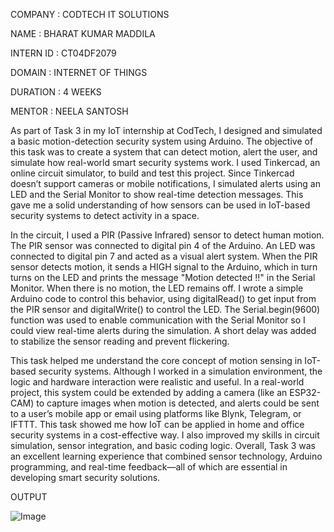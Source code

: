 COMPANY : CODTECH IT SOLUTIONS

NAME : BHARAT KUMAR MADDILA

INTERN ID : CT04DF2079

DOMAIN : INTERNET OF THINGS

DURATION : 4 WEEKS

MENTOR : NEELA SANTOSH

As part of Task 3 in my IoT internship at CodTech, I designed and simulated a basic motion-detection security system using Arduino. The objective of this task was to create a system that can detect motion, alert the user, and simulate how real-world smart security systems work. I used Tinkercad, an online circuit simulator, to build and test this project. Since Tinkercad doesn’t support cameras or mobile notifications, I simulated alerts using an LED and the Serial Monitor to show real-time detection messages. This gave me a solid understanding of how sensors can be used in IoT-based security systems to detect activity in a space.

In the circuit, I used a PIR (Passive Infrared) sensor to detect human motion. The PIR sensor was connected to digital pin 4 of the Arduino. An LED was connected to digital pin 7 and acted as a visual alert system. When the PIR sensor detects motion, it sends a HIGH signal to the Arduino, which in turn turns on the LED and prints the message "Motion detected !!" in the Serial Monitor. When there is no motion, the LED remains off. I wrote a simple Arduino code to control this behavior, using digitalRead() to get input from the PIR sensor and digitalWrite() to control the LED. The Serial.begin(9600) function was used to enable communication with the Serial Monitor so I could view real-time alerts during the simulation. A short delay was added to stabilize the sensor reading and prevent flickering.

This task helped me understand the core concept of motion sensing in IoT-based security systems. Although I worked in a simulation environment, the logic and hardware interaction were realistic and useful. In a real-world project, this system could be extended by adding a camera (like an ESP32-CAM) to capture images when motion is detected, and alerts could be sent to a user’s mobile app or email using platforms like Blynk, Telegram, or IFTTT. This task showed me how IoT can be applied in home and office security systems in a cost-effective way. I also improved my skills in circuit simulation, sensor integration, and basic coding logic. Overall, Task 3 was an excellent learning experience that combined sensor technology, Arduino programming, and real-time feedback—all of which are essential in developing smart security solutions.

OUTPUT

![Image](https://github.com/user-attachments/assets/414d8ea2-d5d7-4af0-a61b-e1386a9fb2fa)
